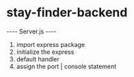 # stay-finder-backend

----  Server.js ----

1. import express package
2. initialize the express
3. default handler
4. assign the port | console statement